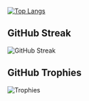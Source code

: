 [![Top Langs](https://github-readme-stats.vercel.app/api/top-langs/?username=tensho1026&layout=compact)](https://github.com/anuraghazra/github-readme-stats)

## GitHub Streak
![GitHub Streak](https://github-readme-streak-stats.herokuapp.com/?user=tensho1026&theme=radical)
## GitHub Trophies
![Trophies](https://github-profile-trophy.vercel.app/?username=tensho1026&theme=gruvbox)




